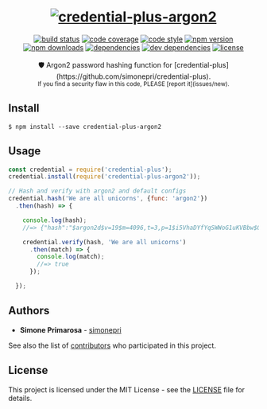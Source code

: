 <h1 align="center">
  <a href="https://github.com/simonepri/credential-plus"><img src="https://github.com/simonepri/credential-plus/blob/master/media/credential-plus.png?raw=true" alt="credential-plus-argon2" /></a>
</h1>
<div align="center">
  <a href="https://travis-ci.org/simonepri/credential-plus-argon2"> <img src="https://travis-ci.org/simonepri/credential-plus-argon2.svg?branch=master" alt="build status"></a>
  <a href="https://codecov.io/gh/simonepri/credential-plus-argon2"><img src="https://img.shields.io/codecov/c/github/simonepri/credential-plus-argon2/master.svg" alt="code coverage" /></a>
  <a href="https://github.com/sindresorhus/xo"><img src="https://img.shields.io/badge/code_style-XO-5ed9c7.svg" alt="code style" /></a>
  <a href="https://www.npmjs.com/package/credential-plus-argon2"><img src="https://img.shields.io/npm/v/credential-plus-argon2.svg" alt="npm version" /></a>
  <a href="https://www.npmjs.com/package/credential-plus-argon2"><img src="https://img.shields.io/npm/dm/credential-plus-argon2.svg" alt="npm downloads" /></a>
  <a href="https://david-dm.org/simonepri/credential-plus-argon2"><img src="https://david-dm.org/simonepri/credential-plus-argon2.svg" alt="dependencies" /></a>
  <a href="https://david-dm.org/simonepri/credential-plus-argon2#info=devDependencies"><img src="https://david-dm.org/simonepri/credential-plus-argon2/dev-status.svg" alt="dev dependencies" /></a>
  <a href="LICENSE"><img src="https://img.shields.io/github/license/simonepri/credential-plus-argon2.svg" alt="license" /></a>
</div>
<br />
<div align="center">
  🛡 Argon2 password hashing function for [credential-plus](https://github.com/simonepri/credential-plus).
</div>
<div align="center">
  <sub>
    If you find a security flaw in this code, PLEASE [report it](issues/new).
  </sub>
</div>

## Install

```
$ npm install --save credential-plus-argon2
```

## Usage
```js
const credential = require('credential-plus');
credential.install(require('credential-plus-argon2'));

// Hash and verify with argon2 and default configs
credential.hash('We are all unicorns', {func: 'argon2'})
  .then(hash) => {

    console.log(hash);
    //=> {"hash":"$argon2d$v=19$m=4096,t=3,p=1$i5VhaDYfYqSWWoG1uKVBbw$QHpzhFRYJZwIcogtSciXh0hbc8f91PyGBdtWSNocuiE","func":"argon2"}

    credential.verify(hash, 'We are all unicorns')
      .then(match) => {
        console.log(match);
        //=> true
      });

  });
```

## Authors
* **Simone Primarosa** - [simonepri](https://github.com/simonepri)

See also the list of [contributors](https://github.com/simonepri/credential-plus-argon2/contributors) who participated in this project.

## License
This project is licensed under the MIT License - see the [LICENSE](LICENSE) file for details.
